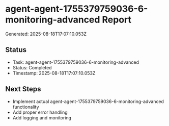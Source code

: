 # agent-agent-1755379759036-6-monitoring-advanced Report

Generated: 2025-08-18T17:07:10.053Z

## Status
- Task: agent-agent-1755379759036-6-monitoring-advanced
- Status: Completed
- Timestamp: 2025-08-18T17:07:10.053Z

## Next Steps
- Implement actual agent-agent-1755379759036-6-monitoring-advanced functionality
- Add proper error handling
- Add logging and monitoring
